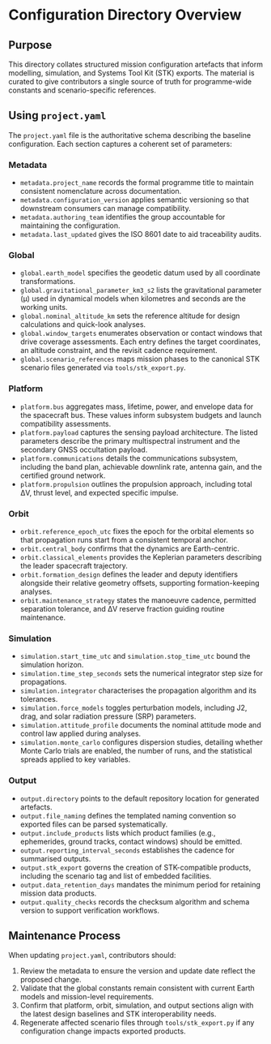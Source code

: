 # Configuration Directory Overview
## Purpose
This directory collates structured mission configuration artefacts that inform modelling, simulation, and Systems Tool Kit (STK) exports. The material is curated to give contributors a single source of truth for programme-wide constants and scenario-specific references.

## Using `project.yaml`
The `project.yaml` file is the authoritative schema describing the baseline configuration. Each section captures a coherent set of parameters:

### Metadata
- `metadata.project_name` records the formal programme title to maintain consistent nomenclature across documentation.
- `metadata.configuration_version` applies semantic versioning so that downstream consumers can manage compatibility.
- `metadata.authoring_team` identifies the group accountable for maintaining the configuration.
- `metadata.last_updated` gives the ISO 8601 date to aid traceability audits.

### Global
- `global.earth_model` specifies the geodetic datum used by all coordinate transformations.
- `global.gravitational_parameter_km3_s2` lists the gravitational parameter (μ) used in dynamical models when kilometres and seconds are the working units.
- `global.nominal_altitude_km` sets the reference altitude for design calculations and quick-look analyses.
- `global.window_targets` enumerates observation or contact windows that drive coverage assessments. Each entry defines the target coordinates, an altitude constraint, and the revisit cadence requirement.
- `global.scenario_references` maps mission phases to the canonical STK scenario files generated via `tools/stk_export.py`.

### Platform
- `platform.bus` aggregates mass, lifetime, power, and envelope data for the spacecraft bus. These values inform subsystem budgets and launch compatibility assessments.
- `platform.payload` captures the sensing payload architecture. The listed parameters describe the primary multispectral instrument and the secondary GNSS occultation payload.
- `platform.communications` details the communications subsystem, including the band plan, achievable downlink rate, antenna gain, and the certified ground network.
- `platform.propulsion` outlines the propulsion approach, including total ΔV, thrust level, and expected specific impulse.

### Orbit
- `orbit.reference_epoch_utc` fixes the epoch for the orbital elements so that propagation runs start from a consistent temporal anchor.
- `orbit.central_body` confirms that the dynamics are Earth-centric.
- `orbit.classical_elements` provides the Keplerian parameters describing the leader spacecraft trajectory.
- `orbit.formation_design` defines the leader and deputy identifiers alongside their relative geometry offsets, supporting formation-keeping analyses.
- `orbit.maintenance_strategy` states the manoeuvre cadence, permitted separation tolerance, and ΔV reserve fraction guiding routine maintenance.

### Simulation
- `simulation.start_time_utc` and `simulation.stop_time_utc` bound the simulation horizon.
- `simulation.time_step_seconds` sets the numerical integrator step size for propagations.
- `simulation.integrator` characterises the propagation algorithm and its tolerances.
- `simulation.force_models` toggles perturbation models, including J2, drag, and solar radiation pressure (SRP) parameters.
- `simulation.attitude_profile` documents the nominal attitude mode and control law applied during analyses.
- `simulation.monte_carlo` configures dispersion studies, detailing whether Monte Carlo trials are enabled, the number of runs, and the statistical spreads applied to key variables.

### Output
- `output.directory` points to the default repository location for generated artefacts.
- `output.file_naming` defines the templated naming convention so exported files can be parsed systematically.
- `output.include_products` lists which product families (e.g., ephemerides, ground tracks, contact windows) should be emitted.
- `output.reporting_interval_seconds` establishes the cadence for summarised outputs.
- `output.stk_export` governs the creation of STK-compatible products, including the scenario tag and list of embedded facilities.
- `output.data_retention_days` mandates the minimum period for retaining mission data products.
- `output.quality_checks` records the checksum algorithm and schema version to support verification workflows.

## Maintenance Process
When updating `project.yaml`, contributors should:
1. Review the metadata to ensure the version and update date reflect the proposed change.
2. Validate that the global constants remain consistent with current Earth models and mission-level requirements.
3. Confirm that platform, orbit, simulation, and output sections align with the latest design baselines and STK interoperability needs.
4. Regenerate affected scenario files through `tools/stk_export.py` if any configuration change impacts exported products.
